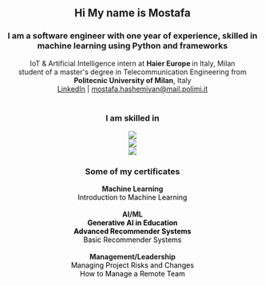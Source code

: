 <!-- Intro -->
<div align="center">
  <h2>Hi My name is <b>Mostafa</b></h2>
  <h3>I am a software engineer with one year of experience, skilled in machine learning using Python and frameworks</h3>
  <div>IoT & Artificial Intelligence  intern at <strong>Haier Europe </strong> in Italy, Milan</div>
  <div>student of a master's degree in Telecommunication Engineering from <strong>Politecnic University of Milan</strong>, Italy</div>
  <div>
    <a href="https://www.linkedin.com/in/mostafa-hashemiyan-6182a1182/">LinkedIn</a> | 
    <a href="mailto:mostafa.hashemiyan@mail.polimi.it">mostafa.hashemiyan@mail.polimi.it</a>
  </div>
</div>
<br>
<!-- Skill Icons -->
<!-- https://github.com/LelouchFR/skill-icons -->
<h3 align="center"> I am skilled in </h3>
<p align="center">
  <a href="https://go-skill-icons.vercel.app">  
    <img src="https://go-skill-icons.vercel.app/api/icons?i=linux,matplotlib,javascript&theme=light" /><br>
    <img src="https://go-skill-icons.vercel.app/api/icons?i=tensorflow,pytorch,python&theme=light" /><br>
    <img src="https://go-skill-icons.vercel.app/api/icons?i=sklearn,pandas,numpy,scipy&theme=light" /><br>
<!--     <img src="https://go-skill-icons.vercel.app/api/icons?i=git,py,cpp,vmwareworkstation,docker,aws,jenkins,ansible,nix,linux,bash,cuda,huggingface,tensorflow,pytorch,sklearn,pandas,numpy,scipy,matplotlib&theme=light" /><br> -->
  </a>
</p>

<!-- Certificates -->
<h3 align="center"> Some of my certificates </h3>
<div align="center">
    <div><strong>Machine Learning</strong></div>
    <a href="https://www.coursera.org/account/accomplishments/verify/WH9L6FVYL9YR" style="color:black; text-decoration:none;">
      Introduction to Machine Learning</a><br>
    <br>
    <div><strong>AI/ML</strong></div>
    <a href="https://www.coursera.org/account/accomplishments/verify/C6545NE7WEV4" style="color:black; text-decoration:none; font-weight:bold;">Generative AI in Education</a><br>
    <a href="https://www.coursera.org/account/accomplishments/verify/N4CSXUZX9FCL" style="color:black; text-decoration:none; font-weight:bold;">Advanced Recommender Systems</a><br>
    <a href="https://www.coursera.org/account/accomplishments/verify/QBN6RELPA6GT" style="color:black; text-decoration:none;">Basic Recommender Systems</a><br>
    <br>  
    <div><strong>Management/Leadership</strong></div>
    <a href="https://www.coursera.org/account/accomplishments/verify/8AGGJ7PRCLN9?utm_source=link&utm_medium=certificate&utm_content=cert_image&utm_campaign=pdf_header_button&utm_product=course" style="color:black; text-decoration:none;">Managing Project Risks and Changes</a><br>
    <a href="https://www.coursera.org/account/accomplishments/verify/BG5QGURQK5SK" style="color:black; text-decoration:none;">How to Manage a Remote Team</a> <br>
</div>
